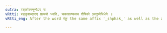 ```yaml
---
sutra: रङ्कोरमनुष्येऽण् च
vRtti: रङ्कुशब्दादण् प्रत्ययो भवति, चकारात्ष्फक्च शैषिको ऽमनुष्येभिधेये ॥
vRtti_eng: After the word रंकु the same affix '_shphak_' as well as the affix अण् is added, in the remaining senses, when the meaning is a non-human being.

---
```

